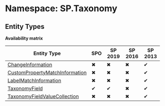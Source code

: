 # Namespace: SP.Taxonomy
## Entity Types

**Availability matrix**

Entity Type | SPO | SP 2019 | SP 2016 | SP 2013
----------|-----|---------|---------|--------
[ChangeInformation](./EntityTypes/ChangeInformation) | ✖ | ✖ | ✖ | ✔
[CustomPropertyMatchInformation](./EntityTypes/CustomPropertyMatchInformation) | ✖ | ✖ | ✖ | ✔
[LabelMatchInformation](./EntityTypes/LabelMatchInformation) | ✖ | ✖ | ✖ | ✔
[TaxonomyField](./EntityTypes/TaxonomyField) | ✔ | ✔ | ✖ | ✔
[TaxonomyFieldValueCollection](./EntityTypes/TaxonomyFieldValueCollection) | ✖ | ✖ | ✖ | ✔
